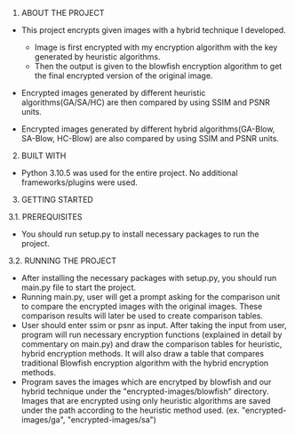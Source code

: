 1. ABOUT THE PROJECT

- This project encrypts given images with a hybrid technique I developed.
  - Image is first encrypted with my encryption algorithm with the key generated by heuristic algorithms.
  - Then the output is given to the blowfish encryption algorithm to get the final encrypted version of the original image.

- Encrypted images generated by different heuristic algorithms(GA/SA/HC) are then compared by using SSIM and PSNR units.
- Encrypted images generated by different hybrid algorithms(GA-Blow, SA-Blow, HC-Blow) are also compared by using SSIM and PSNR units.

2. BUILT WITH

- Python 3.10.5 was used for the entire project. No additional frameworks/plugins were used.

3. GETTING STARTED

3.1. PREREQUISITES

- You should run setup.py to install necessary packages to run the project.

3.2. RUNNING THE PROJECT

- After installing the necessary packages with setup.py, you should run main.py file to start the project.
- Running main.py, user will get a prompt asking for the comparison unit to compare the encrypted images with the original images. These comparison results will         later be used to create comparison tables.
- User should enter ssim or psnr as input. After taking the input from user, program will run necessary encryption functions (explained in detail by commentary on       main.py) and draw the comparison tables for heuristic, hybrid encryption methods. It will also draw a table that compares traditional Blowfish encryption algorithm       with the hybrid encryption methods.
- Program saves the images which are encrytped by blowfish and our hybrid technique under the "encrypted-images/blowfish" directory. Images that are encrypted using     only heuristic algorithms are saved under the path according to the heuristic method used.
(ex. "encrypted-images/ga", "encrypted-images/sa")
